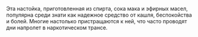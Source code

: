 Эта настойка, приготовленная из спирта, сока мака и эфирных масел, популярна среди знати как надежное средство от кашля, беспокойства и болей. Многие настолько пристращаются к ней, что часто проводят дни напролет в наркотическом трансе.